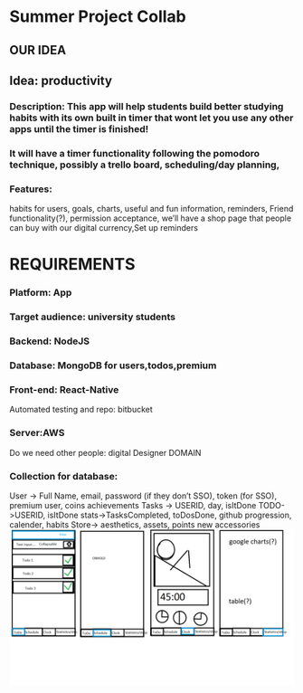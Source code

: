 # Summer Project Collab

## OUR IDEA
## Idea: productivity
### Description: This app will help students build better studying habits with its own built in timer that wont let you use any other apps until the timer is finished!
### It will have a timer functionality following the pomodoro technique, possibly a trello board, scheduling/day planning, 

### Features: 
habits for users, goals, charts, useful and fun information, reminders, Friend functionality(?), permission acceptance, we’ll have a shop page that people can buy with our digital currency,Set up reminders

# REQUIREMENTS

### Platform: App
### Target audience: university students
### Backend: NodeJS
### Database: MongoDB for users,todos,premium
### Front-end: React-Native
Automated testing and repo: bitbucket
### Server:AWS
Do we need other people: digital Designer
DOMAIN

### Collection for database: 
User -> Full Name, email, password (if they don’t SSO), token (for SSO), premium user, coins
achievements
Tasks -> USERID, day, isItDone
TODO->USERID, isItDone
stats->TasksCompleted, toDosDone, github progression, calender, habits
Store-> aesthetics, assets, points new accessories
![Design of our app](https://github.com/luu-alex/BetterFocusApp/blob/master/design.png)
